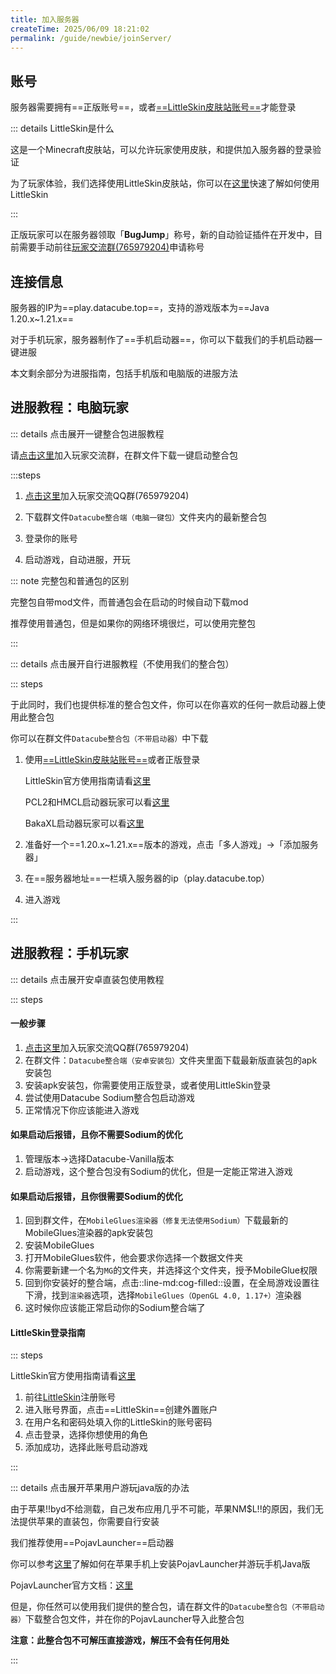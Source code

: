 ```yaml
---
title: 加入服务器
createTime: 2025/06/09 18:21:02
permalink: /guide/newbie/joinServer/
---
```


## 账号

服务器需要拥有==正版账号==，或者[==LittleSkin皮肤站账号==](https://littleskin.cn/)才能登录

::: details LittleSkin是什么

这是一个Minecraft皮肤站，可以允许玩家使用皮肤，和提供加入服务器的登录验证

为了玩家体验，我们选择使用LittleSkin皮肤站，你可以在[这里](https://manual.littlesk.in/newbee/)快速了解如何使用LittleSkin

:::

正版玩家可以在服务器领取「**BugJump**」称号，新的自动验证插件在开发中，目前需要手动前往[玩家交流群(765979204)](https://qm.qq.com/q/tdBaxYYGpa)申请称号

## 连接信息

服务器的IP为==play.datacube.top==，支持的游戏版本为==Java 1.20.x~1.21.x==

对于手机玩家，服务器制作了==手机启动器==，你可以下载我们的手机启动器一键进服

本文剩余部分为进服指南，包括手机版和电脑版的进服方法

## 进服教程：电脑玩家

::: details 点击展开一键整合包进服教程

请[点击这里](https://qm.qq.com/q/tdBaxYYGpa)加入玩家交流群，在群文件下载一键启动整合包

:::steps

1. [点击这里](https://qm.qq.com/q/tdBaxYYGpa)加入玩家交流QQ群(765979204)

2. 下载群文件`Datacube整合端（电脑一键包）`文件夹内的最新整合包

3. 登录你的账号

4. 启动游戏，自动进服，开玩

::: note 完整包和普通包的区别

完整包自带mod文件，而普通包会在启动的时候自动下载mod

推荐使用普通包，但是如果你的网络环境很烂，可以使用完整包

:::


::: details 点击展开自行进服教程（不使用我们的整合包）

::: steps

于此同时，我们也提供标准的整合包文件，你可以在你喜欢的任何一款启动器上使用此整合包

你可以在群文件`Datacube整合包（不带启动器）`中下载

1. 使用[==LittleSkin皮肤站账号==](https://littleskin.cn/)或者正版登录

    LittleSkin官方使用指南请看[这里](https://manual.littlesk.in/newbee/)

    PCL2和HMCL启动器玩家可以看[这里](https://www.bilibili.com/opus/553811847867212837)

    BakaXL启动器玩家可以看[这里](https://www.bilibili.com/video/BV1W741197Bv/)

2. 准备好一个==1.20.x~1.21.x==版本的游戏，点击「多人游戏」->「添加服务器」

3. 在==服务器地址==一栏填入服务器的ip（play.datacube.top）

4. 进入游戏

:::

## 进服教程：手机玩家

::: details 点击展开安卓直装包使用教程

::: steps

#### 一般步骤

1. [点击这里](https://qm.qq.com/q/tdBaxYYGpa)加入玩家交流QQ群(765979204)
2. 在群文件：`Datacube整合端（安卓安装包）`文件夹里面下载最新版直装包的apk安装包
3. 安装apk安装包，你需要使用正版登录，或者使用LittleSkin登录
4. 尝试使用Datacube Sodium整合包启动游戏
5. 正常情况下你应该能进入游戏

#### 如果启动后报错，且你不需要Sodium的优化
1. 管理版本->选择Datacube-Vanilla版本
2. 启动游戏，这个整合包没有Sodium的优化，但是一定能正常进入游戏

#### 如果启动后报错，且你很需要Sodium的优化

1. 回到群文件，在`MobileGlues渲染器（修复无法使用Sodium）`下载最新的MobileGlues渲染器的apk安装包
2. 安装MobileGlues
3. 打开MobileGlues软件，他会要求你选择一个数据文件夹
4. 你需要新建一个名为`MG`的文件夹，并选择这个文件夹，授予MobileGlue权限
5. 回到你安装好的整合端，点击::line-md:cog-filled::设置，在全局游戏设置往下滑，找到`渲染器`选项，选择`MobileGlues（OpenGL 4.0, 1.17+）`渲染器
6. 这时候你应该能正常启动你的Sodium整合端了

#### LittleSkin登录指南

::: steps

LittleSkin官方使用指南请看[这里](https://manual.littlesk.in/newbee/)

1. 前往[LittleSkin](https://littleskin.cn)注册账号
2. 进入账号界面，点击==LittleSkin==创建外置账户
3. 在用户名和密码处填入你的LittleSkin的账号密码
4. 点击登录，选择你想使用的角色
5. 添加成功，选择此账号启动游戏

:::

::: details 点击展开苹果用户游玩java版的办法

由于苹果!!byd不给测载，自己发布应用几乎不可能，苹果NM$L!!的原因，我们无法提供苹果的直装包，你需要自行安装

我们推荐使用==PojavLauncher==启动器

你可以参考[这里](https://nitwikit.8aka.cn/Java/process/mobile-player/client/Pojav_iOS)了解如何在苹果手机上安装PojavLauncher并游玩手机Java版

PojavLauncher官方文档：[这里](https://pojav.skycraft.cn/INSTALL.html#ios-%E8%8B%B9%E6%9E%9C%E8%AE%BE%E5%A4%87)

但是，你任然可以使用我们提供的整合包，请在群文件的`Datacube整合包（不带启动器）`下载整合包文件，并在你的PojavLauncher导入此整合包

**注意：此整合包不可解压直接游戏，解压不会有任何用处**

:::



